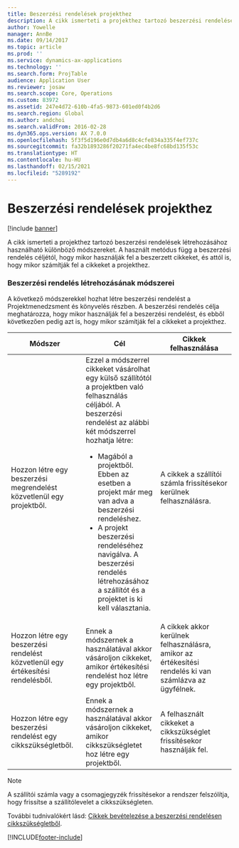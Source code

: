 ```yaml
---
title: Beszerzési rendelések projekthez
description: A cikk ismerteti a projekthez tartozó beszerzési rendelések létrehozásához használható különböző módszereket. A használt metódus függ a beszerzési rendelés céljétól, hogy mikor használják fel a beszerzett cikkeket, és attól is, hogy mikor számítják fel a cikkeket a projekthez.
author: Yowelle
manager: AnnBe
ms.date: 09/14/2017
ms.topic: article
ms.prod: ''
ms.service: dynamics-ax-applications
ms.technology: ''
ms.search.form: ProjTable
audience: Application User
ms.reviewer: josaw
ms.search.scope: Core, Operations
ms.custom: 83972
ms.assetid: 247e4d72-610b-4fa5-9873-601ed0f4b2d6
ms.search.region: Global
ms.author: andchoi
ms.search.validFrom: 2016-02-28
ms.dyn365.ops.version: AX 7.0.0
ms.openlocfilehash: 5f3f5d196e0d7db4a6d8c4cfe834a335f4ef737c
ms.sourcegitcommit: fa32b1893286f20271fa4ec4be8fc68bd135f53c
ms.translationtype: HT
ms.contentlocale: hu-HU
ms.lasthandoff: 02/15/2021
ms.locfileid: "5289192"
---
```

# <a name="purchase-orders-for-a-project"></a>Beszerzési rendelések projekthez

[!include [banner](../includes/banner.md)]

A cikk ismerteti a projekthez tartozó beszerzési rendelések létrehozásához használható különböző módszereket. A használt metódus függ a beszerzési rendelés céljétól, hogy mikor használják fel a beszerzett cikkeket, és attól is, hogy mikor számítják fel a cikkeket a projekthez.

### <a name="methods-for-creating-a-purchase-order"></a>Beszerzési rendelés létrehozásának módszerei

A következő módszerekkel hozhat létre beszerzési rendelést a Projektmenedzsment és könyvelés részben. A beszerzési rendelés célja meghatározza, hogy mikor használják fel a beszerzési rendelést, és ebből következően pedig azt is, hogy mikor számítják fel a cikkeket a projekthez.

<table>
<colgroup>
<col width="33%" />
<col width="33%" />
<col width="33%" />
</colgroup>
<thead>
<tr class="header">
<th>Módszer</th>
<th>Cél</th>
<th>Cikkek felhasználása</th>
</tr>
</thead>
<tbody>
<tr class="odd">
<td>Hozzon létre egy beszerzési megrendelést közvetlenül egy projektből.</td>
<td>Ezzel a módszerrel cikkeket vásárolhat egy külső szállítótól a projektben való felhasználás céljából. A beszerzési rendelést az alábbi két módszerrel hozhatja létre:
<ul>
<li>Magából a projektből. Ebben az esetben a projekt már meg van adva a beszerzési rendeléshez.</li>
<li>A projekt beszerzési rendeléséhez navigálva. A beszerzési rendelés létrehozásához a szállítót és a projektet is ki kell választania.</li>
</ul></td>
<td>A cikkek a szállítói számla frissítésekor kerülnek felhasználásra.</td>
</tr>
<tr class="even">
<td>Hozzon létre egy beszerzési rendelést közvetlenül egy értékesítési rendelésből.</td>
<td>Ennek a módszernek a használatával akkor vásároljon cikkeket, amikor értékesítési rendelést hoz létre egy projektből.</td>
<td>A cikkek akkor kerülnek felhasználásra, amikor az értékesítési rendelés ki van számlázva az ügyfélnek.</td>
</tr>
<tr class="odd">
<td>Hozzon létre egy beszerzési rendelést egy cikkszükségletből.</td>
<td>Ennek a módszernek a használatával akkor vásároljon cikkeket, amikor cikkszükségletet hoz létre egy projektből.</td>
<td>A felhasznált cikkeket a cikkszükséglet frissítésekor használják fel.</td>
</tr>
</tbody>
</table>

> [!NOTE] 
> A szállítói számla vagy a csomagjegyzék frissítésekor a rendszer felszólítja, hogy frissítse a szállítólevelet a cikkszükségleten.

További tudnivalókért lásd: [Cikkek bevételezése a beszerzési rendelésen cikkszükségletből](tasks/receive-items-purchase-order-item-requirement.md).



[!INCLUDE[footer-include](../includes/footer-banner.md)]